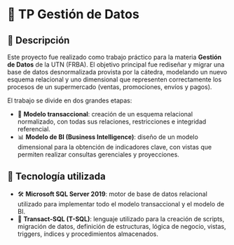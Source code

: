 # 🛒 TP Gestión de Datos

## 📌 Descripción

Este proyecto fue realizado como trabajo práctico para la materia **Gestión de Datos** de la UTN (FRBA). El objetivo principal fue rediseñar y migrar una base de datos desnormalizada provista por la cátedra, modelando un nuevo esquema relacional y uno dimensional que representen correctamente los procesos de un supermercado (ventas, promociones, envíos y pagos).

El trabajo se divide en dos grandes etapas:  
- 🧱 **Modelo transaccional**: creación de un esquema relacional normalizado, con todas sus relaciones, restricciones e integridad referencial.  
- 📊 **Modelo de BI (Business Intelligence)**: diseño de un modelo dimensional para la obtención de indicadores clave, con vistas que permiten realizar consultas gerenciales y proyecciones.

## 💾 Tecnología utilizada

- 🛠️ **Microsoft SQL Server 2019**: motor de base de datos relacional utilizado para implementar todo el modelo transaccional y el modelo de BI.  
- 🧾 **Transact-SQL (T-SQL)**: lenguaje utilizado para la creación de scripts, migración de datos, definición de estructuras, lógica de negocio, vistas, triggers, índices y procedimientos almacenados.

